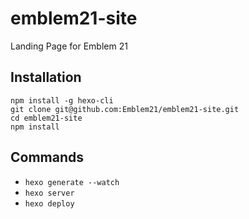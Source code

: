# emblem21-site
Landing Page for Emblem 21

## Installation
```
npm install -g hexo-cli
git clone git@github.com:Emblem21/emblem21-site.git
cd emblem21-site
npm install
```

## Commands
* ``hexo generate --watch``
* ``hexo server``
* ``hexo deploy``